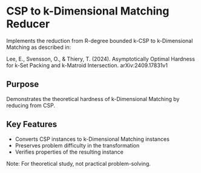 # CSP to k-Dimensional Matching Reducer

Implements the reduction from R-degree bounded k-CSP to k-Dimensional Matching as described in:

Lee, E., Svensson, O., & Thiery, T. (2024). Asymptotically Optimal Hardness for k-Set Packing and k-Matroid Intersection. arXiv:2409.17831v1

## Purpose
Demonstrates the theoretical hardness of k-Dimensional Matching by reducing from CSP.

## Key Features
- Converts CSP instances to k-Dimensional Matching instances
- Preserves problem difficulty in the transformation
- Verifies properties of the resulting instance

Note: For theoretical study, not practical problem-solving.